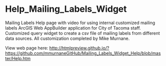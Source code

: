 # Help_Mailing_Labels_Widget
Mailing Labels Help page with video for using internal customized mailing labels ArcGIS Web AppBuilder application for City of Tacoma staff.  Customized query widget to create a csv file of mailing labels from different data sources.  All customization completed by Mike Murnane.

View web page here: http://htmlpreview.github.io/?https://github.com/mmurnaneGitHub/Mailing_Labels_Widget_Help/blob/master/Help.htm 
